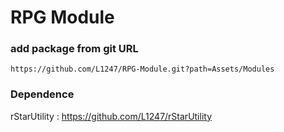 # RPG Module


### add package from git URL
```
https://github.com/L1247/RPG-Module.git?path=Assets/Modules
```

### Dependence
rStarUtility : https://github.com/L1247/rStarUtility
